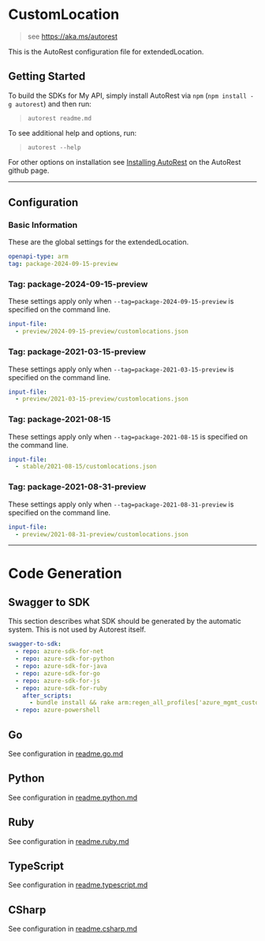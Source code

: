 # CustomLocation

> see https://aka.ms/autorest

This is the AutoRest configuration file for extendedLocation.

## Getting Started

To build the SDKs for My API, simply install AutoRest via `npm` (`npm install -g autorest`) and then run:

> `autorest readme.md`

To see additional help and options, run:

> `autorest --help`

For other options on installation see [Installing AutoRest](https://aka.ms/autorest/install) on the AutoRest github page.

---

## Configuration

### Basic Information

These are the global settings for the extendedLocation.

```yaml
openapi-type: arm
tag: package-2024-09-15-preview
```

### Tag: package-2024-09-15-preview

These settings apply only when `--tag=package-2024-09-15-preview` is specified on the command line.

```yaml $(tag) == 'package-2024-09-15-preview'
input-file:
  - preview/2024-09-15-preview/customlocations.json
```

### Tag: package-2021-03-15-preview

These settings apply only when `--tag=package-2021-03-15-preview` is specified on the command line.

```yaml $(tag) == 'package-2021-03-15-preview'
input-file:
  - preview/2021-03-15-preview/customlocations.json
```

### Tag: package-2021-08-15

These settings apply only when `--tag=package-2021-08-15` is specified on the command line.

```yaml $(tag) == 'package-2021-08-15'
input-file:
  - stable/2021-08-15/customlocations.json
```


### Tag: package-2021-08-31-preview

These settings apply only when `--tag=package-2021-08-31-preview` is specified on the command line.

```yaml $(tag) == 'package-2021-08-31-preview'
input-file:
  - preview/2021-08-31-preview/customlocations.json
```

---

# Code Generation

## Swagger to SDK

This section describes what SDK should be generated by the automatic system.
This is not used by Autorest itself.

```yaml $(swagger-to-sdk)
swagger-to-sdk:
  - repo: azure-sdk-for-net
  - repo: azure-sdk-for-python
  - repo: azure-sdk-for-java
  - repo: azure-sdk-for-go
  - repo: azure-sdk-for-js
  - repo: azure-sdk-for-ruby
    after_scripts:
      - bundle install && rake arm:regen_all_profiles['azure_mgmt_customLocation']
  - repo: azure-powershell
```

## Go

See configuration in [readme.go.md](specification/extendedlocation/resource-manager/readme.go.md)

## Python

See configuration in [readme.python.md](specification/extendedlocation/resource-manager/readme.python.md)

## Ruby

See configuration in [readme.ruby.md](specification/extendedlocation/resource-manager/readme.ruby.md)

## TypeScript

See configuration in [readme.typescript.md](specification/extendedlocation/resource-manager/readme.typescript.md)

## CSharp

See configuration in [readme.csharp.md](specification/extendedlocation/resource-manager/readme.csharp.md)

